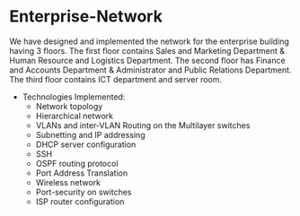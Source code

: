 # Enterprise-Network

We have designed and implemented the network for the enterprise building having 3 floors. The first floor contains Sales and Marketing Department & Human Resource and Logistics Department. The second floor has Finance and Accounts Department & Administrator and Public Relations Department. The third floor contains ICT department and server room.

- Technologies Implemented:
     - Network topology
     - Hierarchical network
     - VLANs and inter-VLAN Routing on the Multilayer switches
     - Subnetting and IP addressing
     - DHCP server configuration
     - SSH
     - OSPF routing protocol
     - Port Address Translation
     - Wireless network
     - Port-security on switches
     - ISP router configuration
       

